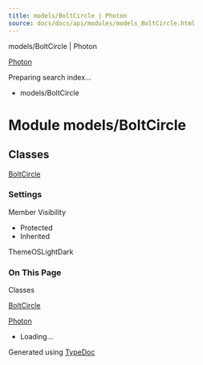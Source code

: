 ```yaml
---
title: models/BoltCircle | Photon
source: docs/docs/api/modules/models_BoltCircle.html
---
```


models/BoltCircle | Photon

[Photon](../index.md)




Preparing search index...

* models/BoltCircle

# Module models/BoltCircle

## Classes

[BoltCircle](../classes/models_BoltCircle.BoltCircle.md)

### Settings

Member Visibility

* Protected
* Inherited

ThemeOSLightDark

### On This Page

Classes

[BoltCircle](#boltcircle)

[Photon](../index.md)

* Loading...

Generated using [TypeDoc](https://typedoc.org/)

